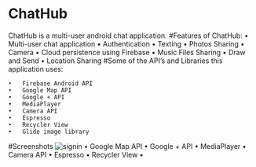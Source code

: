 # ChatHub
ChatHub is a multi-user android chat application.
#Features of ChatHub:
	•	Multi-user chat application
	•	Authentication
	•	Texting
	•	Photos Sharing
	•	Camera
	•	Cloud persistence using Firebase
	•	Music Files Sharing
	•	Draw and Send
	•	Location Sharing
#Some of the API’s and Libraries this application uses:

	•	Firebase Android API
	•	Google Map API
	•	Google + API
	•	MediaPlayer
	•	Camera API
	•	Espresso
	•	Recycler View
	•	Glide image library
#Screenshots
![signin](https://cloud.githubusercontent.com/assets/11358883/21748305/853e94b8-d536-11e6-8b44-5d6758e5c147.jpeg)
	•	Google Map API
	•	Google + API
	•	MediaPlayer
	•	Camera API
	•	Espresso
	•	Recycler View
	•	
